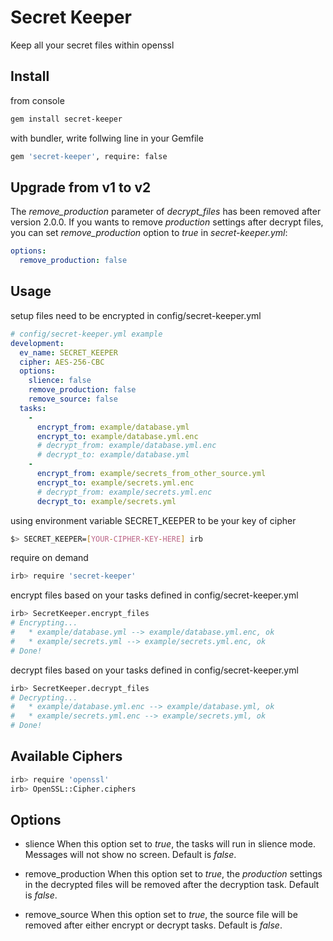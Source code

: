# Secret Keeper

Keep all your secret files within openssl

## Install

from console

```bash
gem install secret-keeper
```

with bundler, write follwing line in your Gemfile

```bash
gem 'secret-keeper', require: false
```

## Upgrade from v1 to v2

The *remove_production* parameter of *decrypt_files* has been removed after version 2.0.0.
If you wants to remove *production* settings after decrypt files, you can set *remove_production* option to *true* in *secret-keeper.yml*:

```yaml
options:
  remove_production: false
```

## Usage
setup files need to be encrypted in config/secret-keeper.yml

```yaml
# config/secret-keeper.yml example
development:
  ev_name: SECRET_KEEPER
  cipher: AES-256-CBC
  options:
    slience: false
    remove_production: false
    remove_source: false
  tasks:
    -
      encrypt_from: example/database.yml
      encrypt_to: example/database.yml.enc
      # decrypt_from: example/database.yml.enc
      # decrypt_to: example/database.yml
    -
      encrypt_from: example/secrets_from_other_source.yml
      encrypt_to: example/secrets.yml.enc
      # decrypt_from: example/secrets.yml.enc
      decrypt_to: example/secrets.yml
```

using environment variable SECRET_KEEPER to be your key of cipher

```bash
$> SECRET_KEEPER=[YOUR-CIPHER-KEY-HERE] irb
```

require on demand

```bash
irb> require 'secret-keeper'
```

encrypt files based on your tasks defined in config/secret-keeper.yml

```bash
irb> SecretKeeper.encrypt_files
# Encrypting...
#   * example/database.yml --> example/database.yml.enc, ok
#   * example/secrets.yml --> example/secrets.yml.enc, ok
# Done!
```

decrypt files based on your tasks defined in config/secret-keeper.yml

```bash
irb> SecretKeeper.decrypt_files
# Decrypting...
#   * example/database.yml.enc --> example/database.yml, ok
#   * example/secrets.yml.enc --> example/secrets.yml, ok
# Done!
```

## Available Ciphers

```bash
irb> require 'openssl'
irb> OpenSSL::Cipher.ciphers
```

## Options

* slience
When this option set to *true*, the tasks will run in slience mode. Messages will not show no screen. Default is *false*.

* remove_production
When this option set to *true*, the *production* settings in the decrypted files will be removed after the decryption task. Default is *false*.

* remove_source
When this option set to *true*, the source file will be removed after either encrypt or decrypt tasks. Default is *false*.
